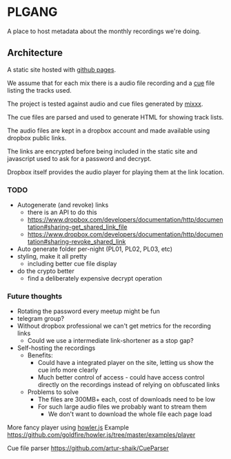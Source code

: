# PLGANG

A place to host metadata about the monthly recordings we're doing.

## Architecture

A static site hosted with [github pages](https://pages.github.com/).

We assume that for each mix there is a audio file recording and a [cue](https://en.wikipedia.org/wiki/Cue_sheet_(computing)#Essential_commands) file listing the tracks used.

The project is tested against audio and cue files generated by [mixxx](https://mixxx.org/download/).

The cue files are parsed and used to generate HTML for showing track lists.

The audio files are kept in a dropbox account and made available using dropbox public links.

The links are encrypted before being included in the static site and javascript used to ask for a password and decrypt.

Dropbox itself provides the audio player for playing them at the link location.

### TODO

* Autogenerate (and revoke) links
  * there is an API to do this
  * https://www.dropbox.com/developers/documentation/http/documentation#sharing-get_shared_link_file
  * https://www.dropbox.com/developers/documentation/http/documentation#sharing-revoke_shared_link
* Auto generate folder per-night (PL01, PL02, PL03, etc)
* styling, make it all pretty
  * including better cue file display
* do the crypto better
  * find a deliberately expensive decrypt operation

### Future thoughts

* Rotating the password every meetup might be fun
* telegram group?
* Without dropbox professional we can't get metrics for the recording links
  * Could we use a intermediate link-shortener as a stop gap?
* Self-hosting the recordings
  * Benefits:
    * Could have a integrated player on the site, letting us show the cue info more clearly
    * Much better control of access - could have access control directly on the recordings instead of relying on obfuscated links
  * Problems to solve
    * The files are 300MB+ each, cost of downloads need to be low
    * For such large audio files we probably want to stream them
      * We don't want to download the whole file each page load

More fancy player using [howler.js](https://github.com/goldfire/howler.js)
Example https://github.com/goldfire/howler.js/tree/master/examples/player

Cue file parser https://github.com/artur-shaik/CueParser
